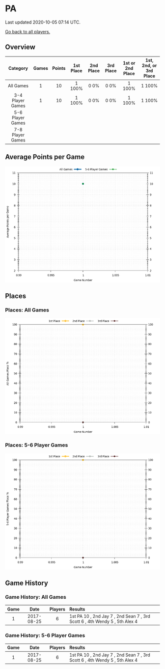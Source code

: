 # PA
Last updated 2020-10-05 07:14 UTC.

[Go back to all players.](../README.md)

## Overview
| **Category**     | **Games** | **Points** | **1st Place** | **2nd Place** | **3rd Place** | **1st or 2nd Place** | **1st, 2nd, or 3rd Place** |
| :---:            | :---:     | :---:      | :---:         | :---:         | :---:         | :---:                | :---:                      |
| All Games        | 1         | 10         | 1  100%       | 0  0%         | 0  0%         | 1  100%              | 1  100%                    |
| 3-4 Player Games | 1         | 10         | 1  100%       | 0  0%         | 0  0%         | 1  100%              | 1  100%                    |
| 5-6 Player Games |           |            |               |               |               |                      |                            |
| 7-8 Player Games |           |            |               |               |               |                      |                            |

## Average Points per Game
![](plots/average_points_vs_game_number.png)

## Places

### Places: All Games
![](plots/place_percentage_vs_game_number_all_games.png)

### Places: 5-6 Player Games
![](plots/place_percentage_vs_game_number_5_6_player_games.png)

## Game History

### Game History: All Games
| **Game** | **Date**   | **Players** | **Results**                                                                 |
| :---:    | :---:      | :---:       | :---                                                                        |
| 1        | 2017-08-25 | 6           | 1st PA 10 , 2nd Jay 7 , 2nd Sean 7 , 3rd Scott 6 , 4th Wendy 5 , 5th Alex 4 |

### Game History: 5-6 Player Games
| **Game** | **Date**   | **Players** | **Results**                                                                 |
| :---:    | :---:      | :---:       | :---                                                                        |
| 1        | 2017-08-25 | 6           | 1st PA 10 , 2nd Jay 7 , 2nd Sean 7 , 3rd Scott 6 , 4th Wendy 5 , 5th Alex 4 |

